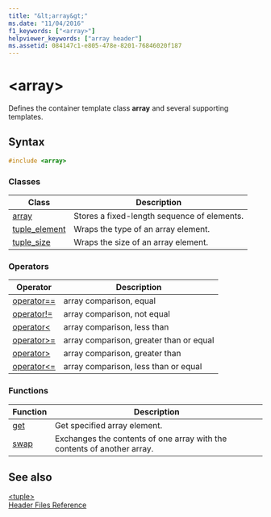 ```yaml
---
title: "&lt;array&gt;"
ms.date: "11/04/2016"
f1_keywords: ["<array>"]
helpviewer_keywords: ["array header"]
ms.assetid: 084147c1-e805-478e-8201-76846020f187
---
```

# &lt;array&gt;

Defines the container template class **array** and several supporting templates.

## Syntax

```cpp
#include <array>
```

### Classes

|Class|Description|
|-|-|
|[array](../standard-library/array-class-stl.md)|Stores a fixed-length sequence of elements.|
|[tuple_element](../standard-library/tuple-element-class-tuple.md)|Wraps the type of an array element.|
|[tuple_size](../standard-library/tuple-size-class-tuple.md)|Wraps the size of an array element.|

### Operators

|Operator|Description|
|-|-|
|[operator==](../standard-library/array-operators.md#op_eq_eq)|array comparison, equal|
|[operator!=](../standard-library/array-operators.md#op_neq)|array comparison, not equal|
|[operator\<](../standard-library/array-operators.md#op_lt)|array comparison, less than|
|[operator>=](../standard-library/array-operators.md#op_gt_eq)|array comparison, greater than or equal|
|[operator>](../standard-library/array-operators.md#op_gt)|array comparison, greater than|
|[operator<=](../standard-library/array-operators.md#op_lt_eq)|array comparison, less than or equal|

### Functions

|Function|Description|
|-|-|
|[get](../standard-library/array-functions.md#get)|Get specified array element.|
|[swap](../standard-library/array-functions.md#swap)|Exchanges the contents of one array with the contents of another array.|

## See also

[\<tuple>](../standard-library/tuple.md)<br/>
[Header Files Reference](../standard-library/cpp-standard-library-header-files.md)<br/>
